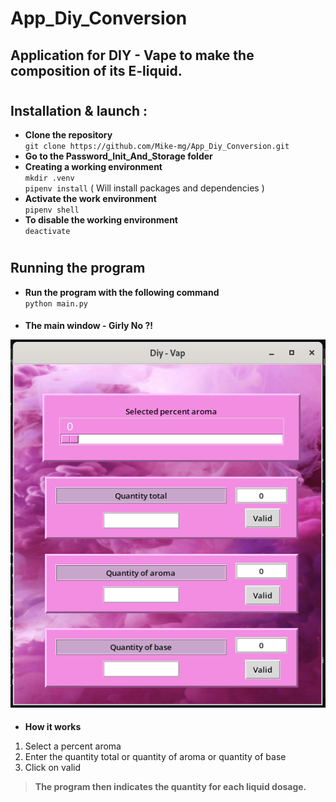 # App_Diy_Conversion
## Application for DIY - Vape to make the composition of its E-liquid.
#
## Installation & launch :
- **Clone the repository**  
`git clone https://github.com/Mike-mg/App_Diy_Conversion.git`
- **Go to the Password_Init_And_Storage folder**
- **Creating a working environment**  
`mkdir .venv`  
`pipenv install` ( Will install packages and dependencies )
- **Activate the work environment**  
`pipenv shell`
- **To disable the working environment**  
`deactivate`
#
## Running the program
- **Run the program with the following command**  
`python main.py`
####
- **The main window - Girly No ?!** 

![Menu image](picture_readme/main_window.png)  
####
- **How it works**
1. Select a percent aroma
2. Enter the quantity total or quantity of aroma or quantity of base
3. Click on valid

> **The program then indicates the quantity for each liquid dosage.**